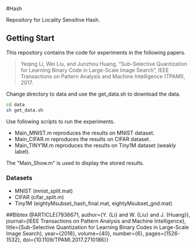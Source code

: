 
#Hash

Repository for Locality Sensitive Hash. 

## Getting Start

This repository contains the code for experiments in the following papers.

> Yeqing Li, Wei Liu, and Junzhou Huang, “Sub-Selective Quantization for Learning Binary Code in Large-Scale Image Search”, IEEE Transactions on Pattern Analysis and Machine Intelligence (TPAMI), 2017.

Change directory to data and use the get_data.sh to download the data.

```bash
cd data
sh get_data.sh
```

Use following scripts to run the experiments.
- Main_MNIST.m reproduces the results on MNIST dataset.
- Main_CIFAR.m reproduces the results on CIFAR dataset.
- Main_TINY1M.m reproduces the results on Tiny1M dataset (weakly label).

The "Main_Show.m" is used to display the stored results.

### Datasets

- MNIST (mnist_split.mat)
- CIFAR (cifar_split.m)
- Tiny1M (eightyMsubset_hash_final.mat, eightyMsubset_gnd.mat)

##Bibtex
@ARTICLE{7936671,
  author={Y. {Li} and W. {Liu} and J. {Huang}},
  journal={IEEE Transactions on Pattern Analysis and Machine Intelligence}, 
  title={Sub-Selective Quantization for Learning Binary Codes in Large-Scale Image Search}, 
  year={2018},
  volume={40},
  number={6},
  pages={1526-1532},
  doi={10.1109/TPAMI.2017.2710186}}
	

